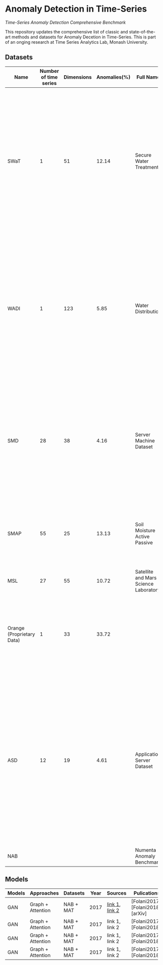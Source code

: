 # Anomaly Detection in Time-Series
*Time-Series Anomaly Detection Comprehensive Benchmark*

This repository updates the comprehensive list of classic and state-of-the-art methods and datasets for Anomaly Decetion in Time-Series. This is part of an onging research at Time Series Analytics Lab, Monash University.


## Datasets

|Name|Number of time series|Dimensions|Anomalies(%)|Full Name     |Description               |Link|
|----|---------------------|----------|------------|--------------|--------------------------|----|
|SWaT|1                    |51        |12.14       |Secure Water Treatment|Collect the normal sensor and actuator data of the plants as the training set, while several attacks are launched to the system in the testing set (including normal and anomalous data). Training contains only normal data. 7 days collected under normal operations and 4 days collected with attack scenarios.|    |
|WADI|1                    |123       |5.85        |Water Distribution|Collect the normal sensor and actuator data of the plants as the training set, while several attacks are launched to the system in the testing set (including normal and anomalous data).Training contains only normal data. 14 days were collected under normal operation and 2 days with attack scenarios.|    |
|SMD |28                   |38        |4.16        |Server Machine Dataset| Some machines in SMD experienced service change during the data collection period, which leads to severe concept drift in training and testing data. Provides anomaly detection and interpretation labels on the test set for evaluation.|    |
|SMAP|55                   |25        |13.13       |Soil Moisture Active Passive|Labelled dataset. measures how much water is in the top layer of soil, using this information to produce global maps of soil moisture.|    |
|MSL |27                   |55        |10.72       |Satellite and Mars Science Laboratory|Labelled dataset.         |    |
|Orange (Proprietary Data)|1                    |33        |33.72       |              |The collected data come from technical and business indicators from Orange’s advertising network in its website including 27 technical and 6 business measurements.|    |
|ASD |12                   |19        |4.61        |Application Server Dataset|Published in Interfusion. 12 servers with stable services. Metrics characterizing the status of the servers.  Anomalies and their most anomalous dimensions in the ASD testing set have been labelled by system operators based on incident reports and domain knowledge. Moreover, anomalies are cliassified in 3 types|    |
|NAB |                     |          |            |Numenta Anomaly Benchmark|                          |    |


## Models
|Models|Approaches       |Datasets |Year|Sources       |Pulications               |
|------|-----------------|---------|----|--------------|--------------------------|
|GAN   |Graph + Attention|NAB + MAT|2017|[link 1](https://google.com), [link 2](https://www.google.com)|[Folani2017], [Folani2018], [arXiv]|
|GAN   |Graph + Attention|NAB + MAT|2017|link 1, link 2|[Folani2017], [Folani2018]|
|GAN   |Graph + Attention|NAB + MAT|2017|link 1, link 2|[Folani2017], [Folani2018]|
|GAN   |Graph + Attention|NAB + MAT|2017|link 1, link 2|[Folani2017], [Folani2018]|
